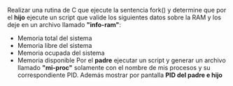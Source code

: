 Realizar una rutina de C que ejecute la sentencia fork() y determine que por el **hijo** ejecute un script que valide los siguientes datos sobre la RAM y los deje en un archivo llamado **"info-ram"**: 
 - Memoria total del sistema
 - Memoria libre del sistema
 - Memoria ocupada del sistema
 - Memoria disponible
Por el **padre** ejecutar un script y generar un archivo llamado **"mi-proc"** solamente con el nombre de mis procesos y su correspondiente PID.
Además mostrar por pantalla **PID del padre e hijo**